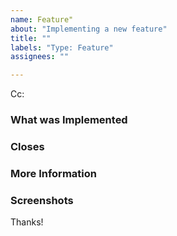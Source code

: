 ```yaml
---
name: Feature"
about: "Implementing a new feature"
title: ""
labels: "Type: Feature"
assignees: ""

---
```

<!-- These comments automatically delete -->
<!-- Next to Cc:, @ mention users who should be in the loop -->
Cc:

### What was Implemented
<!-- Explain the feature you implemented -->

### Closes
<!-- Which issues does this close -->

### More Information
<!-- Add any other context needed -->

### Screenshots
<!-- If applicable, add screenshots to show what was added -->

Thanks!
